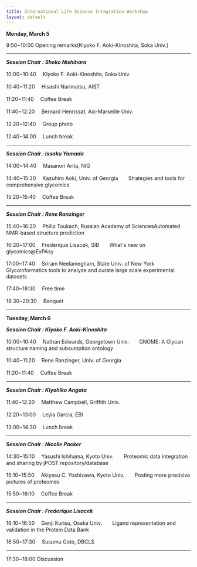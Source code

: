 ```yaml
---
title: International Life Science Integration Workshop
layout: default
---
```


**Monday, March 5**	

 9:50~10:00 Opening remarks(Kiyoko F. Aoki-Kinoshita, Soka Univ.)
 
*** 
***Session Chair : Shoko Nishihara***

10:00~10:40　 Kiyoko F. Aoki-Kinoshita, Soka Univ.

10:40~11:20　 Hisashi Narimatsu, AIST 

11:20~11:40　 Coffee Break 

11:40~12:20　 Bernard Henrissat, Aix-Marseille Univ.

12:20~12:40　 Group photo

12:40~14:00　 Lunch break				

***
***Session Chair : Issaku Yamada***

14:00~14:40　 Masanori Arita, NIG

14:40~15:20 　Kazuhiro Aoki, Univ. of Georgia　　Strategies and tools for comprehensive glycomics

15:20~15:40 　Coffee Break

***
***Session Chair : Rene Ranzinger***

15:40~16:20 　Philip Toukach, Russian Academy of SciencesAutomated　　NMR-based structure prediction

16:20~17:00 　Frederique Lisacek, SIB　　What's new on glycomics@ExPAsy

17:00~17:40 　Sriram Neelamegham, State Univ. of New York　　Glycoinformatics tools to analyze and curate large scale experimental datasets
							
17:40~18:30 　Free time

18:30~20:30 　Banquet

***

**Tuesday, March 6**

***Session Chair : Kiyoko F. Aoki-Kinoshita***

10:00~10:40 　Nathan Edwards, Georgetown Univ.　　GNOME: A Glycan structure naming and subsumption ontology

10:40~11:20 　Rene Ranzinger, Univ. of Georgia

11:20~11:40 　Coffee Break

***
***Session Chair : Kiyohiko Angata***

11:40~12:20 　Matthew Campbell, Griffith Univ.

12:20~13:00 　Leyla Garcia, EBI
   
13:00~14:30 　Lunch break

***
***Session Chair : Nicolle Packer***

14:30~15:10 　Yasushi Ishihama, Kyoto Univ.　　Proteomic data integration and sharing by jPOST repository/database

15:10~15:50 　Akiyasu C. Yoshizawa, Kyoto Univ.　　Posting more precisive pictures of proteomes

15:50~16:10 　Coffee Break  

***
***Session Chair : Frederique Lisacek***

16:10~16:50 　Genji Kurisu, Osaka Univ.　　Ligand representation and validation in the Protein Data Bank

16:50~17:30 　Susumu Goto, DBCLS　　

***
17:30~18:00 Discussion			
